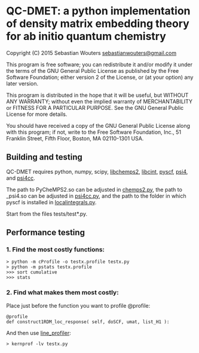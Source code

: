 QC-DMET: a python implementation of density matrix embedding theory for ab initio quantum chemistry
===================================================================================================

Copyright (C) 2015 Sebastian Wouters <sebastianwouters@gmail.com>

This program is free software; you can redistribute it and/or modify
it under the terms of the GNU General Public License as published by
the Free Software Foundation; either version 2 of the License, or
(at your option) any later version.

This program is distributed in the hope that it will be useful,
but WITHOUT ANY WARRANTY; without even the implied warranty of
MERCHANTABILITY or FITNESS FOR A PARTICULAR PURPOSE.  See the
GNU General Public License for more details.

You should have received a copy of the GNU General Public License along
with this program; if not, write to the Free Software Foundation, Inc.,
51 Franklin Street, Fifth Floor, Boston, MA 02110-1301 USA.


Building and testing
--------------------

QC-DMET requires python, numpy, scipy,
[libchemps2](https://github.com/SebWouters/CheMPS2), 
[libcint](https://github.com/sunqm/libcint),
[pyscf](https://github.com/sunqm/pyscf),
[psi4](https://github.com/psi4/psi4public), and
[psi4cc](https://github.com/SebWouters/psi4cc).

The path to PyCheMPS2.so can be adjusted in [chemps2.py](src/chemps2.py),
the path to _psi4.so can be adjusted in [psi4cc.py](src/psi4cc.py), and
the path to the folder in which pyscf is installed in
[localintegrals.py](src/localintegrals.py).

Start from the files tests/test*.py.

Performance testing
-------------------

### 1. Find the most costly functions:

    > python -m cProfile -o testx.profile testx.py
    > python -m pstats testx.profile
    >>> sort cumulative
    >>> stats

### 2. Find what makes them most costly:

Place just before the function you want to profile @profile:

    @profile
    def construct1RDM_loc_response( self, doSCF, umat, list_H1 ):

And then use [line_profiler](https://github.com/rkern/line_profiler):

    > kernprof -lv testx.py


